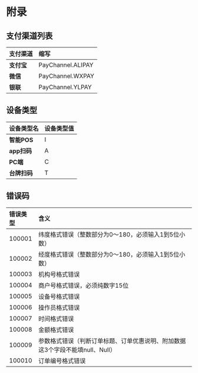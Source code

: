 # 附录

## 支付渠道列表

| **支付渠道** | **缩写** |
| :--- | :--- |
| **支付宝** | PayChannel.ALIPAY |
| **微信** | PayChannel.WXPAY |
| **银联** | PayChannel.YLPAY |

## 设备类型

| **设备类型名** | **设备类型值** |
| :--- | :--- |
| **智能POS** | I |
| **app扫码** | A |
| **PC端** | C |
| **台牌扫码** | T |



## 错误码

| **错误类型** | **含义** |
| :--- | :--- |
| 100001 | 纬度格式错误（整数部分为0～180，必须输入1到5位小数） |
| 100002 | 经度格式错误（整数部分为0～180，必须输入1到5位小数） |
| 100003 | 机构号格式错误 |
| 100004 | 商户号格式错误，必须纯数字15位 |
| 100005 | 设备号格式错误 |
| 100006 | 操作员格式错误 |
| 100007 | 时间格式错误 |
| 100008 | 金额格式错误 |
| 100009 | 参数格式错误（判断订单标题、订单优惠说明、附加数据这3个字段不能填null、Null） |
| 100010 | 订单编号格式错误 |



